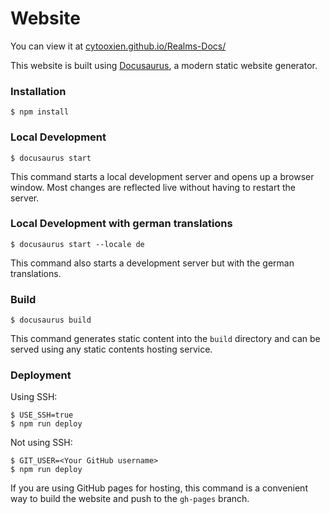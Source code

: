 # Website

You can view it at [cytooxien.github.io/Realms-Docs/](https://cytooxien.github.io/Realms-Docs/)

This website is built using [Docusaurus](https://docusaurus.io/), a modern static website generator.

### Installation

```
$ npm install
```

### Local Development

```
$ docusaurus start
```

This command starts a local development server and opens up a browser window. Most changes are reflected live without having to restart the server.

### Local Development with german translations

```
$ docusaurus start --locale de
```

This command also starts a development server but with the german translations.

### Build

```
$ docusaurus build
```

This command generates static content into the `build` directory and can be served using any static contents hosting service.

### Deployment

Using SSH:

```
$ USE_SSH=true 
$ npm run deploy
```

Not using SSH:

```
$ GIT_USER=<Your GitHub username> 
$ npm run deploy
```

If you are using GitHub pages for hosting, this command is a convenient way to build the website and push to the `gh-pages` branch.

